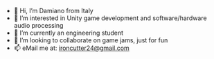 - 👋 Hi, I’m Damiano from Italy
- 👀 I’m interested in Unity game development and software/hardware audio processing
- 🌱 I’m currently an engineering student
- 💞️ I’m looking to collaborate on game jams, just for fun
- 📫 eMail me at: ironcutter24@gmail.com

<!---
Ironcutter24/Ironcutter24 is a ✨ special ✨ repository because its `README.md` (this file) appears on your GitHub profile.
You can click the Preview link to take a look at your changes.
--->
